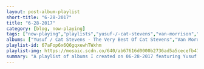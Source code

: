 ```yaml
---
layout: post-album-playlist
short-title: "6-28-2017"
title: "6-28-2017"
category: [blog, now-playing]
tags: ["now-playing","playlists","yusuf-/-cat-stevens","van-morrison","charley-patton","james-brown","wavves","wavves","wavves,-cloud-nothings","cloud-nothings","cloud-nothings","everclear","i-salonisti","various-artists","taking-back-sunday","matt-pond-pa"]
albums: ["Yusuf / Cat Stevens - The Very Best Of Cat Stevens","Van Morrison - Blowin' Your Mind!","Charley Patton - Rough Guide To Charley Patton","James Brown - It's A Mother","Wavves - You’re Welcome","Wavves - V","Wavves, Cloud Nothings - No Life for Me","Cloud Nothings - Life Without Sound","Cloud Nothings - Cloud Nothings","Everclear - Invisible Stars","I Salonisti - Titanic: Original Motion Picture Soundtrack - Anniversary Edition","Various Artists - The Wild","Taking Back Sunday - Louder Now (U.S. Version)","Matt Pond PA - Double Freeture"]
playlist-id: 67aFop6x6Q6gqxewhTWxhm
playlist-img: https://mosaic.scdn.co/640/ab67616d0000b2736ad5a5cecefb47d820d22362ab67616d0000b273dcc7d80ac24734a1d2cde062ab67616d0000b273e33202ec41441204bfcf18a5ab67616d0000b273e7248738c2f7ce3b5584b15d
summary: "A playlist of albums I created on 06-28-2017 featuring Yusuf / Cat Stevens, Van Morrison, Charley Patton, James Brown, Wavves, Wavves, Wavves, Cloud Nothings, Cloud Nothings, Cloud Nothings, Everclear, I Salonisti, Various Artists, Taking Back Sunday, and Matt Pond PA"
---
```

